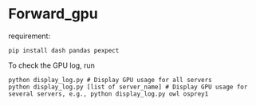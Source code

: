 # Forward_gpu

requirement:
```
pip install dash pandas pexpect
```

To check the GPU log, run
```
python display_log.py # Display GPU usage for all servers
python display_log.py [list of server_name] # Display GPU usage for several servers, e.g., python display_log.py owl osprey1
```